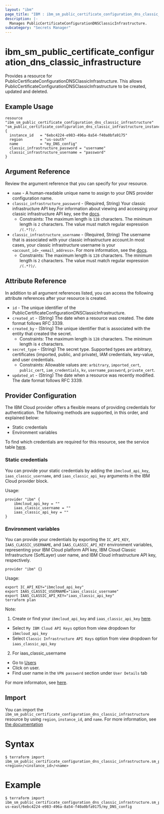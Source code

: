 ```yaml
---
layout: "ibm"
page_title: "IBM : ibm_sm_public_certificate_configuration_dns_classic_infrastructure"
description: |-
  Manages PublicCertificateConfigurationDNSClassicInfrastructure.
subcategory: "Secrets Manager"
---
```


# ibm_sm_public_certificate_configuration_dns_classic_infrastructure

Provides a resource for PublicCertificateConfigurationDNSClassicInfrastructure. This allows PublicCertificateConfigurationDNSClassicInfrastructure to be created, updated and deleted.

## Example Usage

```hcl
resource "ibm_sm_public_certificate_configuration_dns_classic_infrastructure" "sm_public_certificate_configuration_dns_classic_infrastructure_instance" {
  instance_id   = "6ebc4224-e983-496a-8a54-f40a0bfa9175"
  region        = "us-south"
  name          = "my_DNS_config"
  classic_infrastructure_password = "username"
  classic_infrastructure_username = "password"
}
```

## Argument Reference

Review the argument reference that you can specify for your resource.

* `name` - A human-readable unique name to assign to your DNS provider configuration name.
* `classic_infrastructure_password` - (Required, String) Your classic infrastructure API key.For information about viewing and accessing your classic infrastructure API key, see the [docs](https://cloud.ibm.com/docs/account?topic=account-classic_keys).
  * Constraints: The maximum length is `128` characters. The minimum length is `2` characters. The value must match regular expression `/(.*?)/`.
* `classic_infrastructure_username` - (Required, String) The username that is associated with your classic infrastructure account.In most cases, your classic infrastructure username is your `<account_id>_<email_address>`. For more information, see the [docs](https://cloud.ibm.com/docs/account?topic=account-classic_keys).
  * Constraints: The maximum length is `128` characters. The minimum length is `2` characters. The value must match regular expression `/(.*?)/`.

## Attribute Reference

In addition to all argument references listed, you can access the following attribute references after your resource is created.

* `id` - The unique identifier of the PublicCertificateConfigurationDNSClassicInfrastructure.
* `created_at` - (String) The date when a resource was created. The date format follows RFC 3339.
* `created_by` - (String) The unique identifier that is associated with the entity that created the secret.
  * Constraints: The maximum length is `128` characters. The minimum length is `4` characters.
* `secret_type` - (String) The secret type. Supported types are arbitrary, certificates (imported, public, and private), IAM credentials, key-value, and user credentials.
  * Constraints: Allowable values are: `arbitrary`, `imported_cert`, `public_cert`, `iam_credentials`, `kv`, `username_password`, `private_cert`.
* `updated_at` - (String) The date when a resource was recently modified. The date format follows RFC 3339.

## Provider Configuration

The IBM Cloud provider offers a flexible means of providing credentials for authentication. The following methods are supported, in this order, and explained below:

- Static credentials
- Environment variables

To find which credentials are required for this resource, see the service table [here](https://cloud.ibm.com/docs/ibm-cloud-provider-for-terraform?topic=ibm-cloud-provider-for-terraform-provider-reference#required-parameters).

### Static credentials

You can provide your static credentials by adding the `ibmcloud_api_key`, `iaas_classic_username`, and `iaas_classic_api_key` arguments in the IBM Cloud provider block.

Usage:
```
provider "ibm" {
    ibmcloud_api_key = ""
    iaas_classic_username = ""
    iaas_classic_api_key = ""
}
```

### Environment variables

You can provide your credentials by exporting the `IC_API_KEY`, `IAAS_CLASSIC_USERNAME`, and `IAAS_CLASSIC_API_KEY` environment variables, representing your IBM Cloud platform API key, IBM Cloud Classic Infrastructure (SoftLayer) user name, and IBM Cloud infrastructure API key, respectively.

```
provider "ibm" {}
```

Usage:
```
export IC_API_KEY="ibmcloud_api_key"
export IAAS_CLASSIC_USERNAME="iaas_classic_username"
export IAAS_CLASSIC_API_KEY="iaas_classic_api_key"
terraform plan
```

Note:

1. Create or find your `ibmcloud_api_key` and `iaas_classic_api_key` [here](https://cloud.ibm.com/iam/apikeys).
  - Select `My IBM Cloud API Keys` option from view dropdown for `ibmcloud_api_key`
  - Select `Classic Infrastructure API Keys` option from view dropdown for `iaas_classic_api_key`
2. For iaas_classic_username
  - Go to [Users](https://cloud.ibm.com/iam/users)
  - Click on user.
  - Find user name in the `VPN password` section under `User Details` tab

For more informaton, see [here](https://registry.terraform.io/providers/IBM-Cloud/ibm/latest/docs#authentication).

## Import

You can import the `ibm_sm_public_certificate_configuration_dns_classic_infrastructure` resource by using `region`, `instance_id`, and `name`.
For more information, see [the documentation](https://cloud.ibm.com/docs/secrets-manager)

# Syntax
```
$ terraform import ibm_sm_public_certificate_configuration_dns_classic_infrastructure.sm_public_certificate_configuration_dns_classic_infrastructure <region>/<instance_id>/<name>
```

# Example
```
$ terraform import ibm_sm_public_certificate_configuration_dns_classic_infrastructure.sm_public_certificate_configuration_dns_classic_infrastructure us-east/6ebc4224-e983-496a-8a54-f40a0bfa9175/my_DNS_config
```
